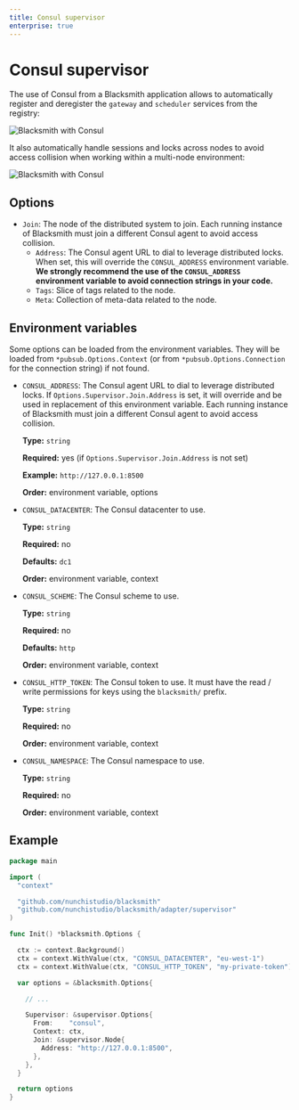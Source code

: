 ```yaml
---
title: Consul supervisor
enterprise: true
---
```


# Consul supervisor

The use of Consul from a Blacksmith application allows to automatically register
and deregister the `gateway` and `scheduler` services from the registry:

![Blacksmith with Consul](/images/blacksmith/consul.001.png)

It also automatically handle sessions and locks across nodes to avoid access
collision when working within a multi-node environment:

![Blacksmith with Consul](/images/blacksmith/consul.002.png)

## Options

- `Join`: The node of the distributed system to join. Each running instance of
  Blacksmith must join a different Consul agent to avoid access collision.
  - `Address`: The Consul agent URL to dial to leverage distributed locks. When
    set, this will override the `CONSUL_ADDRESS` environment variable. **We strongly
    recommend the use of the `CONSUL_ADDRESS` environment variable to avoid
    connection strings in your code.**
  - `Tags`: Slice of tags related to the node.
  - `Meta`: Collection of meta-data related to the node.

## Environment variables

Some options can be loaded from the environment variables. They will be loaded
from `*pubsub.Options.Context` (or from `*pubsub.Options.Connection` for the
connection string) if not found.

- `CONSUL_ADDRESS`: The Consul agent URL to dial to leverage distributed locks.
  If `Options.Supervisor.Join.Address` is set, it will override and be used in
  replacement of this environment variable. Each running instance of Blacksmith
  must join a different Consul agent to avoid access collision.

  **Type:** `string`

  **Required:** yes (if `Options.Supervisor.Join.Address` is not set)

  **Example:** `http://127.0.0.1:8500`

  **Order:** environment variable, options

- `CONSUL_DATACENTER`: The Consul datacenter to use.
  
  **Type:** `string`

  **Required:** no

  **Defaults:** `dc1`

  **Order:** environment variable, context

- `CONSUL_SCHEME`: The Consul scheme to use.

  **Type:** `string`
  
  **Required:** no

  **Defaults:** `http`

  **Order:** environment variable, context

- `CONSUL_HTTP_TOKEN`: The Consul token to use. It must have the read / write
  permissions for keys using the `blacksmith/` prefix.

  **Type:** `string`
  
  **Required:** no

  **Order:** environment variable, context

- `CONSUL_NAMESPACE`: The Consul namespace to use.

  **Type:** `string`
  
  **Required:** no

  **Order:** environment variable, context

## Example

```go
package main

import (
  "context"

  "github.com/nunchistudio/blacksmith"
  "github.com/nunchistudio/blacksmith/adapter/supervisor"
)

func Init() *blacksmith.Options {

  ctx := context.Background()
  ctx = context.WithValue(ctx, "CONSUL_DATACENTER", "eu-west-1")
  ctx = context.WithValue(ctx, "CONSUL_HTTP_TOKEN", "my-private-token")

  var options = &blacksmith.Options{

    // ...

    Supervisor: &supervisor.Options{
      From:    "consul",
      Context: ctx,
      Join: &supervisor.Node{
        Address: "http://127.0.0.1:8500",
      },
    },
  }

  return options
}

```
